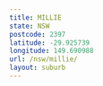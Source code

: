 ```yaml
---
title: MILLIE
state: NSW
postcode: 2397
latitude: -29.925739
longitude: 149.690988
url: /nsw/millie/
layout: suburb
---
```

